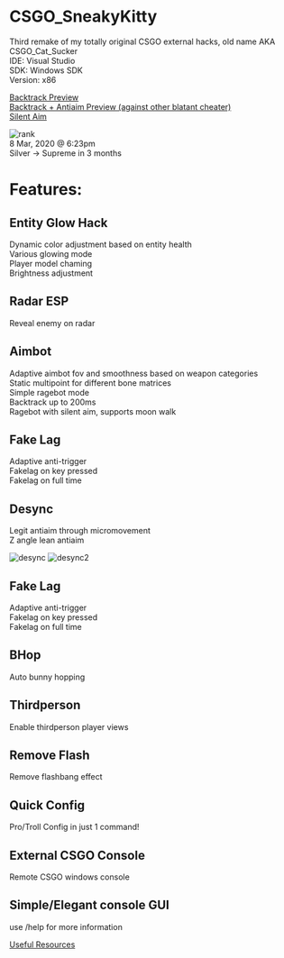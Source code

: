 # CSGO_SneakyKitty
Third remake of my totally original CSGO external hacks, old name AKA CSGO_Cat_Sucker  
IDE: Visual Studio  
SDK: Windows SDK  
Version: x86  

[Backtrack Preview](https://www.youtube.com/watch?v=pNCSimwlGjM)  
[Backtrack + Antiaim Preview (against other blatant cheater)](https://www.youtube.com/watch?v=VmtZ2yJTb2s)  
[Silent Aim](https://youtu.be/MBunu9YRvlY)  

![rank](https://i.imgur.com/1SsP929.jpg)  
8 Mar, 2020 @ 6:23pm  
Silver -> Supreme in 3 months  

# Features:  
## Entity Glow Hack
Dynamic color adjustment based on entity health  
Various glowing mode  
Player model chaming  
Brightness adjustment  

## Radar ESP  
Reveal enemy on radar  

## Aimbot
Adaptive aimbot fov and smoothness based on weapon categories  
Static multipoint for different bone matrices  
Simple ragebot mode  
Backtrack up to 200ms  
Ragebot with silent aim, supports moon walk  

## Fake Lag
Adaptive anti-trigger  
Fakelag on key pressed  
Fakelag on full time  

## Desync
Legit antiaim through micromovement  
Z angle lean antiaim  

![desync](https://i.imgur.com/HKAorpy.png)
![desync2](https://i.imgur.com/xpCZxaz.jpg)

## Fake Lag
Adaptive anti-trigger  
Fakelag on key pressed  
Fakelag on full time  

## BHop
Auto bunny hopping  

## Thirdperson
Enable thirdperson player views

## Remove Flash
Remove flashbang effect  

## Quick Config
Pro/Troll Config in just 1 command!  

## External CSGO Console  
Remote CSGO windows console  

## Simple/Elegant console GUI
use /help for more information

[Useful Resources](https://github.com/hinnie123/csgo_dumps)
